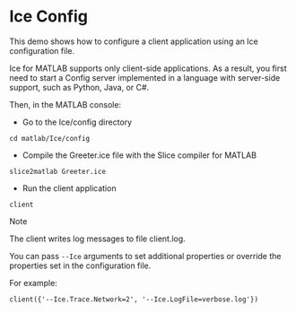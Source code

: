 # Ice Config

This demo shows how to configure a client application using an Ice configuration file.

Ice for MATLAB supports only client-side applications. As a result, you first need to start a Config server implemented
in a language with server-side support, such as Python, Java, or C#.

Then, in the MATLAB console:

- Go to the Ice/config directory

```shell
cd matlab/Ice/config
```

- Compile the Greeter.ice file with the Slice compiler for MATLAB

```shell
slice2matlab Greeter.ice
```

- Run the client application

```shell
client
```

> [!NOTE]
> The client writes log messages to file client.log.

You can pass `--Ice` arguments to set additional properties or override the properties set in the configuration file.

For example:

```shell
client({'--Ice.Trace.Network=2', '--Ice.LogFile=verbose.log'})
```
